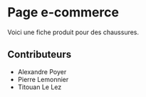 # Page e-commerce

Voici une fiche produit pour des chaussures.

## Contributeurs

- Alexandre Poyer
- Pierre Lemonnier
- Titouan Le Lez